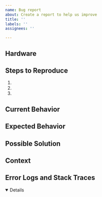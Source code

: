 ```yaml
---
name: Bug report
about: Create a report to help us improve
title: ''
labels: ''
assignees: ''

---
```


## Hardware
<!--- Include the name and version of the hardware/VR headset you experienced the bug in. -->

## Steps to Reproduce
<!--- For bugs, please provide a link to a live web site, test page, or a rough set of -->
<!--- steps to reproduce this bug. If relevant, include code to reproduce. -->
<!--- Feel free to attach images and GIFs of screen captures. -->
1.
2.
3.

## Current Behavior
<!--- If describing a bug, tell us what happens instead of the expected behavior. -->
<!--- If suggesting a change/improvement, explain the difference from current behavior. -->

## Expected Behavior
<!--- If you're describing a bug, tell us what should happen. -->
<!--- If you're suggesting a change/improvement, tell us how it should work. -->

## Possible Solution
<!--- [Optional] -->
<!--- Feel free to suggest a fix/reason for the bug, -->
<!--- or ideas how to implement the addition or change. -->

## Context
<!--- [Optional] -->
<!--- How has this issue affected you? What are you trying to accomplish? -->
<!--- Providing context helps us come up with a solution that is most useful in the real world! :) -->

## Error Logs and Stack Traces
<!--- [Optional] -->
<!--- These are very useful for quickly identifying the causes for bug fixes. -->
<!--- In Developer Mode, run `adb logcat` to capture potentially useful logs. -->
<details open>

<!--- DO NOT REMOVE THIS LINE. -->
```
```
<!--- DO NOT REMOVE THIS LINE. -->

</details>
